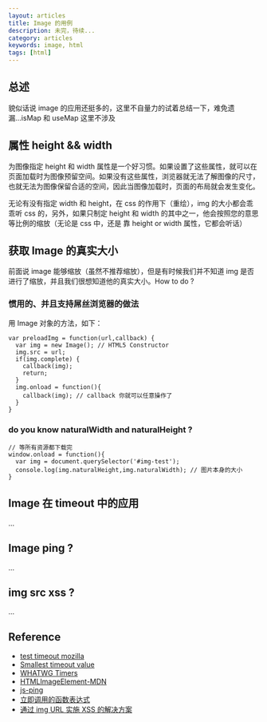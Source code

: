 ```yaml
---
layout: articles
title: Image 的用例
description: 未完，待续...
category: articles
keywords: image, html
tags: [html]
---
```


## 总述

貌似话说 image 的应用还挺多的，这里不自量力的试着总结一下，难免遗漏...isMap 和 useMap 这里不涉及

## 属性 height && width

为图像指定 height 和 width 属性是一个好习惯。如果设置了这些属性，就可以在页面加载时为图像预留空间。如果没有这些属性，浏览器就无法了解图像的尺寸，也就无法为图像保留合适的空间，因此当图像加载时，页面的布局就会发生变化。

无论有没有指定 width 和 height，在 css 的作用下（重绘），img 的大小都会乖乖听 css 的，另外，如果只制定 height 和 width 的其中之一，他会按照您的意思等比例的缩放（无论是 css 中，还是 靠 height or width 属性，它都会听话） 

## 获取 Image 的真实大小

前面说 image 能够缩放（虽然不推荐缩放），但是有时候我们并不知道 img 是否进行了缩放，并且我们很想知道他的真实大小。How to do ?

### 惯用的、并且支持屌丝浏览器的做法

用 Image 对象的方法，如下：

    var preloadImg = function(url,callback) {
      var img = new Image(); // HTML5 Constructor
      img.src = url;
      if(img.complete) {
        callback(img);
        return;
      }
      img.onload = function(){
        callback(img); // callback 你就可以任意操作了
      }
    }

### do you know naturalWidth and naturalHeight ?

    // 等所有资源都下载完
    window.onload = function(){
      var img = document.querySelector('#img-test');
      console.log(img.naturalHeight,img.naturalWidth); // 图片本身的大小
    }

## Image 在 timeout 中的应用

...

## Image ping ?

...

## img src xss ?

...



## Reference

* [test timeout mozilla](https://bug257454.bugzilla.mozilla.org/attachment.cgi?id=157438)
* [Smallest timeout value](http://jsperf.com/smallest-timeout  "or add /2")
* [WHATWG Timers](http://www.whatwg.org/specs/web-apps/current-work/multipage/timers.html#timers)
* [HTMLImageElement-MDN](https://developer.mozilla.org/en-US/docs/Web/API/HTMLImageElement)
* [js-ping](https://github.com/wangxiao/jsping/blob/master/jsping.js)
* [立即调用的函数表达式](http://www.cnblogs.com/TomXu/archive/2011/12/31/2289423.html "严重推荐 汤姆大叔 系列")
* [通过 img URL 实施 XSS 的解决方案](http://sofish.de/2138)